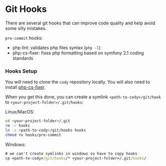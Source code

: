 # Git Hooks

There are several git hooks that can improve code quality and help avoid some silly mistakes.

`pre-commit` hooks:

 - php lint: validates php files syntax (`php -l`)
 - php-cs-fixer: fixes php formatting based on symfony 2.1 coding standards

### Hooks Setup

You will need to clone the `cody` repository locally.
You will also need to install [php-cs-fixer](https://github.com/fabpot/php-cs-fixer).

When you get this done, you can create a symlink `<path-to-cody>/git/hook` to `<your-project-folder>/.git/hooks`:

Linux/MacOS:

```sh
cd <your-project-folder>/.git
rm -r hooks
ln -s <path-to-cody>/git/hooks hooks
chmod +x hooks/pre-commit
```

Windows:

```cmd
# we can't create symlinks in windows so have to copy hooks
cp <path-to-cody>/git/hooks/* <your-project-folder>/.git/hooks/
```
